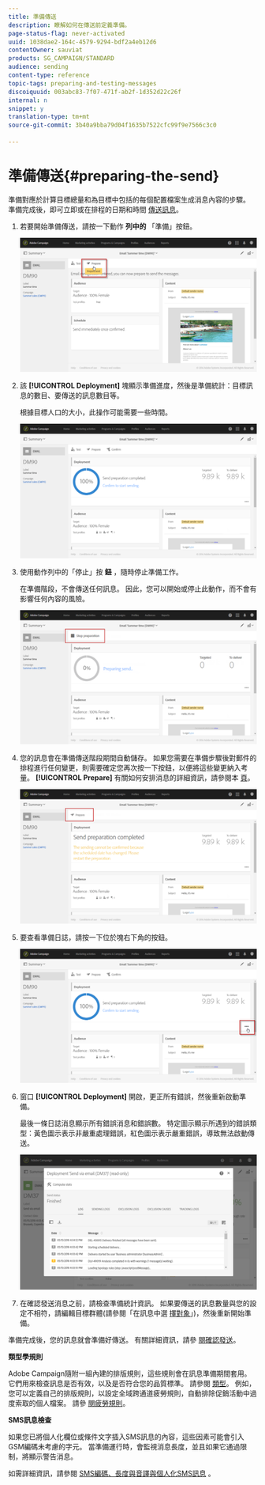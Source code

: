 ```yaml
---
title: 準備傳送
description: 瞭解如何在傳送前定義準備。
page-status-flag: never-activated
uuid: 1038dae2-164c-4579-9294-bdf2a4eb12d6
contentOwner: sauviat
products: SG_CAMPAIGN/STANDARD
audience: sending
content-type: reference
topic-tags: preparing-and-testing-messages
discoiquuid: 003abc83-7f07-471f-ab2f-1d352d22c26f
internal: n
snippet: y
translation-type: tm+mt
source-git-commit: 3b40a9bba79d04f1635b7522cfc99f9e7566c3c0

---
```



# 準備傳送{#preparing-the-send}

準備對應於計算目標總量和為目標中包括的每個配置檔案生成消息內容的步驟。 準備完成後，即可立即或在排程的日期和時間 [傳送訊息](../../sending/using/about-scheduling-messages.md)。

1. 若要開始準備傳送，請按一下動作 **列中的** 「準備」按鈕。

   ![](assets/preparing_delivery_2.png)

1. 該 **[!UICONTROL Deployment]** 塊顯示準備進度，然後是準備統計：目標訊息的數目、要傳送的訊息數目等。

   根據目標人口的大小，此操作可能需要一些時間。

   ![](assets/preparing_delivery.png)

1. 使用動作列中的「停止」按 **鈕** ，隨時停止準備工作。

   在準備階段，不會傳送任何訊息。 因此，您可以開始或停止此動作，而不會有影響任何內容的風險。

   ![](assets/preparing_delivery_6.png)

1. 您的訊息會在準備傳送階段期間自動儲存。 如果您需要在準備步驟後對郵件的排程進行任何變更，則需要確定您再次按一下按鈕，以便將這些變更納入考量。 **[!UICONTROL Prepare]** 有關如何安排消息的詳細資訊，請參閱本 [頁](../../sending/using/about-scheduling-messages.md)。

   ![](assets/preparing_delivery_5.png)

1. 要查看準備日誌，請按一下位於塊右下角的按鈕。

   ![](assets/preparing_delivery_4.png)

1. 窗口 **[!UICONTROL Deployment]** 開啟，更正所有錯誤，然後重新啟動準備。

   最後一條日誌消息顯示所有錯誤消息和錯誤數。 特定圖示顯示所遇到的錯誤類型：黃色圖示表示非嚴重處理錯誤，紅色圖示表示嚴重錯誤，導致無法啟動傳送。

   ![](assets/preparing_delivery_3.png)

1. 在確認發送消息之前，請檢查準備統計資訊。 如果要傳送的訊息數量與您的設定不相符，請編輯目標群體(請參閱「在訊息中選 [擇對象](../../audiences/using/selecting-an-audience-in-a-message.md)」)，然後重新開始準備。

準備完成後，您的訊息就會準備好傳送。 有關詳細資訊，請參 [閱確認發送](../../sending/using/confirming-the-send.md)。

**類型學規則**

Adobe Campaign隨附一組內建的排版規則，這些規則會在訊息準備期間套用。 它們用來檢查訊息是否有效，以及是否符合您的品質標準。 請參閱 [類型](../../sending/using/about-typology-rules.md)。 例如，您可以定義自己的排版規則，以設定全域跨通道疲勞規則，自動排除促銷活動中過度索取的個人檔案。 請參 [閱疲勞規則](../../sending/using/fatigue-rules.md)。

**SMS訊息檢查**

如果您已將個人化欄位或條件文字插入SMS訊息的內容，這些因素可能會引入GSM編碼未考慮的字元。 當準備運行時，會監視消息長度，並且如果它通過限制，將顯示警告消息。

如需詳細資訊，請參閱 [SMS編碼、長度與音譯](../../administration/using/configuring-sms-channel.md#sms-encoding--length-and-transliteration)[與個人化SMS訊息](../../channels/using/personalizing-sms-messages.md) 。
